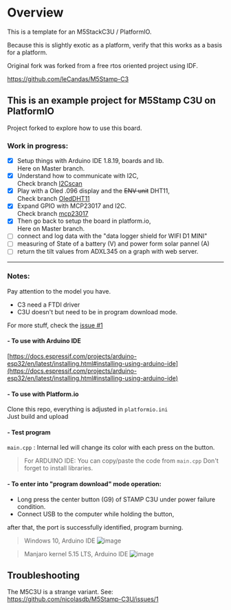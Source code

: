 # Overview

This is a template for an M5StackC3U / PlatformIO.

Because this is slightly exotic as a platform, verify that this works as a basis for a platform.

Original fork was forked from a free rtos oriented project using IDF.

https://github.com/leCandas/M5Stamp-C3


## This is an example project for M5Stamp C3U on PlatformIO

Project forked to explore how to use this board.   
### Work in progress:
- [x] Setup things with Arduino IDE 1.8.19, boards and lib.  
Here on Master branch.
- [x] Understand how to communicate with I2C,  
Check branch [I2Cscan](https://github.com/nicolasdb/M5Stamp-C3U/tree/I2Cscan)
- [x] Play with a Oled .096 display and the ~~ENV unit~~ DHT11,  
Check branch [OledDHT11](https://github.com/nicolasdb/M5Stamp-C3U/tree/OledDHT11)
- [x] Expand GPIO with MCP23017 and I2C.  
Check branch [mcp23017](https://github.com/nicolasdb/M5Stamp-C3U/tree/mcp23017)
- [x] Then go back to setup the board in platform.io,  
Here on Master branch.
- [ ] connect and log data with the "data logger shield for WIFI D1 MINI"  
- [ ] measuring of State of a battery (V) and power form solar pannel (A)  
- [ ] return the tilt values from ADXL345 on a graph with web server.   

----

### Notes:
Pay attention to the model you have.  
- C3 need a FTDI driver  
- C3U doesn't but need to be in program download mode.

For more stuff, check the [issue #1](https://github.com/nicolasdb/M5Stamp-C3U/issues/1)

#### - To use with Arduino IDE
[https://docs.espressif.com/projects/arduino-esp32/en/latest/installing.html#installing-using-arduino-ide](https://docs.espressif.com/projects/arduino-esp32/en/latest/installing.html#installing-using-arduino-ide)

#### - To use with Platform.io

Clone this repo, everything is adjusted in `platformio.ini`  
Just build and upload

#### - Test program
`main.cpp` : Internal led will change its color with each press on the button.

> For ARDUINO IDE: You can copy/paste the code from `main.cpp` Don't forget to install libraries. 

#### - To enter into "program download" mode operation:

- Long press the center button (G9) of STAMP C3U under power failure condition.
- Connect USB to the computer while holding the button, 

after that, the port is successfully identified, program burning.

> Windows 10, Arduino IDE
![image](https://user-images.githubusercontent.com/12049360/185742555-b4190a52-7720-4787-beb9-55e36e271cf4.png)

> Manjaro kernel 5.15 LTS, Arduino IDE
![image](https://user-images.githubusercontent.com/12049360/189372496-20315b99-53ec-4071-b5c7-1e33a9ff0d8e.png)

## Troubleshooting

The M5C3U is a strange variant.  See: https://github.com/nicolasdb/M5Stamp-C3U/issues/1

